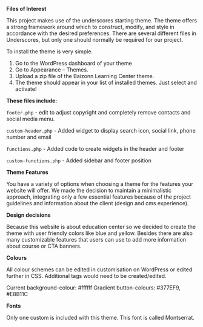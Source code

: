 **Files of Interest**

This project makes use of the underscores starting theme. The theme offers a strong framework around which to construct, modify, and style in accordance with the desired preferences. There are several different files in Underscores, but only one should normally be required for our project.

To install the theme is very simple.
1. Go to the WordPress dashboard of your theme
2. Go to Appearance – Themes.
3. Upload a zip file of the Baizonn Learning Center theme. 
4. The theme should appear in your list of installed themes. Just select and activate!

**These files include:**

`footer.php` -  edit to adjust copyright and completely remove contacts and social media menu. 

`custom-header.php` - Added widget to display search icon, social link, phone number and email

`functions.php` - Added code to create widgets in the header and footer

`custom-functions.php` - Added sidebar and footer position


**Theme Features**

You have a variety of options when choosing a theme for the features your website will offer. We made the decision to maintain a minimalistic approach, integrating only a few essential features because of the project guidelines and information about the client (design and cms experience).


**Design decisions**

Because this website is about education center so we decided to create the theme with user friendly colors like blue and yellow. Besides there are also many customizable features that users can use to add more information about course or CTA banners.


**Colours**

All colour schemes can be edited in customisation on WordPress or edited further in CSS. Additional tags would need to be created/edited.

Current background-colour: #ffffff Gradient button-colours: #377EF9, #E8B11C

**Fonts**

Only one custom is included with this theme. This font is called Montserrat.